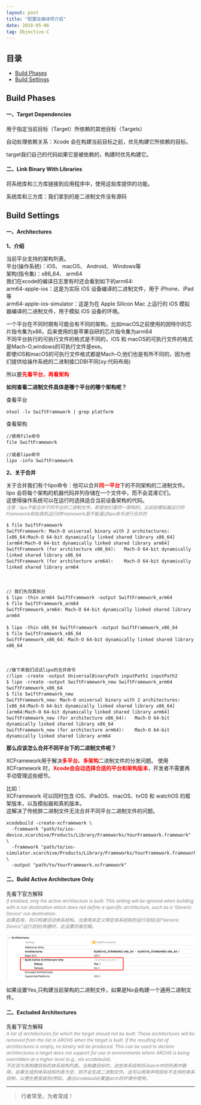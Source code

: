 ```yaml
---
layout: post
title: "配置及编译项介绍"
date: 2018-05-06
tag: Objective-C
---
```



## 目录
- [Build Phases](#content1)
- [Build Settings](#content2)




## <a id="content1">Build Phases</a>

#### **一、Target Dependencies**   

用于指定当前目标（Target）所依赖的其他目标（Targets）

自动处理依赖关系：Xcode 会在构建当前目标之前，优先构建它所依赖的目标。

target我们自己的代码如果它是被依赖的，构建时优先构建它。   

#### **二、Link Binary With Libraries**   

将系统库和三方库链接到应用程序中，使用这些库提供的功能。

系统库和三方库：我们拿到的是二进制文件没有源码     



## <a id="content2">Build Settings</a>

#### **一、Architectures**

**1、介绍**    

当前平台支持的架构列表。              
平台(操作系统)：iOS、 macOS、 Android、 Windows等          
架构(指令集)：x86_64、 arm64       
我们在xcode的编译日志里有时还会看到如下的arm64:     
arm64-apple-ios：这是为实际 iOS 设备编译的二进制文件，用于 iPhone、iPad 等          
arm64-apple-ios-simulator：这是为在 Apple Silicon Mac 上运行的 iOS 模拟器编译的二进制文件，用于模拟 iOS 设备的环境。       

一个平台在不同时期有可能会有不同的架构，比如macOS之前使用的因特尔的芯片指令集为x86，后来使用的是苹果自研的芯片指令集为arm64   
不同平台执行的可执行文件的格式是不同的，iOS 和 macOS的可执行文件的格式是Mach-O,windows的可执行文件是exe。    
即使iOS和macOS的可执行文件格式都是Mach-O,他们也是有所不同的，因为他们提供给操作系统的二进制接口DBI不同(xy:代码布局)     

所以要<span style="color:red;font-weight:bold;">先看平台，再看架构</span>

**如何查看二进制文件具体是哪个平台的哪个架构呢？**

查看平台    
```text
otool -lv SwiftFramework | grep platform
```

查看架构
```text
//使用file命令
file SwiftFramework

//或者lipo命令
lipo -info SwiftFramework
```


**2、关于合并**   

关于合并我们有个lipo命令：他可以合并<span style="color:red;font-weight:bold;">同一平台</span>下的不同架构的二进制文件。    
lipo 会将每个架构的机器代码并列存储在一个文件中，而不会混淆它们。    
这使得操作系统可以在运行时选择适合当前设备架构的代码。    
<span style="color:gray;font-style:italic;font-size:12px;">注意：lipo不能合并不同平台的二进制文件，即使他们是同一架构的。比如给模拟器运行的Framework和给真机运行的Framework是不能通过lipo命令进行合并的</span>

```text
$ file SwiftFramework 
SwiftFramework: Mach-O universal binary with 2 architectures: [x86_64:Mach-O 64-bit dynamically linked shared library x86_64] [arm64:Mach-O 64-bit dynamically linked shared library arm64]
SwiftFramework (for architecture x86_64):	Mach-O 64-bit dynamically linked shared library x86_64
SwiftFramework (for architecture arm64):	Mach-O 64-bit dynamically linked shared library arm64



// 我们先将其拆分
$ lipo -thin arm64 SwiftFramework -output SwiftFramework_arm64
$ file SwiftFramework_arm64 
SwiftFramework_arm64: Mach-O 64-bit dynamically linked shared library arm64

$ lipo -thin x86_64 SwiftFramework -output SwiftFramework_x86_64
$ file SwiftFramework_x86_64 
SwiftFramework_x86_64: Mach-O 64-bit dynamically linked shared library x86_64



//接下来我们试试lipo的合并命令
//lipo -create -output UniversalBinaryPath inputPath1 inputPath2
$ lipo -create -output SwiftFramework_new SwiftFramework_arm64 SwiftFramework_x86_64
$ file SwiftFramework_new 
SwiftFramework_new: Mach-O universal binary with 2 architectures: [x86_64:Mach-O 64-bit dynamically linked shared library x86_64] [arm64:Mach-O 64-bit dynamically linked shared library arm64]
SwiftFramework_new (for architecture x86_64):	Mach-O 64-bit dynamically linked shared library x86_64
SwiftFramework_new (for architecture arm64):	Mach-O 64-bit dynamically linked shared library arm64
```




**那么应该怎么合并不同平台下的二进制文件呢？**    

XCFramework用于解决<span style="color:red;font-weight:bold;">多平台、多架构</span>二进制文件的分发问题。
使用 XCFramework 时，<span style="color:red;font-weight:bold;">Xcode会自动选择合适的平台和架构版本</span>，开发者不需要再手动管理这些细节。    

比如：     
XCFramework 可以同时包含 iOS、iPadOS、macOS、tvOS 和 watchOS 的框架版本，以及模拟器和真机版本。     
这解决了传统胖二进制文件无法合并不同平台二进制文件的问题。    

```text
xcodebuild -create-xcframework \
  -framework "path/to/ios-device.xcarchive/Products/Library/Frameworks/YourFramework.framework" \
  -framework "path/to/ios-simulator.xcarchive/Products/Library/Frameworks/YourFramework.framework" \
  -output "path/to/YourFramework.xcframework"
```


#### **二、Build Active Architecture Only**

先看下官方解释     
<span style="color:gray;font-size:12px;font-style:italic;">If enabled, only the active architecture is built. This setting will be ignored when building with a run destination which does not define a specific architecture, such as a 'Generic Device' run destination.<br>如果启用，则只构建活动体系结构。当使用未定义特定体系结构的运行目标(如“Generic Device”运行目标)构建时，此设置将被忽略。</span>

<img src="/images/objectC/objc_1.png">

如果设置Yes,只构建当前架构的二进制文件，如果是No会构建一个通用二进制文件。   

#### **二、Excluded Architectures**

先看下官方解释    
<span style="color:gray;font-size:12px;font-style:italic;">A list of architectures for which the target should not be built. These architectures will be removed from the list in ARCHS when the target is built. If the resulting list of architectures is empty, no binary will be produced. This can be used to declare architectures a target does not support for use in environments where ARCHS is being overridden at a higher level (e.g., via xcodebuild).<br>不应该为其构建目标的体系结构列表。当构建目标时，这些体系结构将从arch中的列表中删除。如果生成的体系结构列表为空，则不会生成二进制文件。这可以用来声明目标不支持的体系结构，以便在更高级别(例如，通过xcodebuild)覆盖arch的环境中使用。</span>




----------
>  行者常至，为者常成！


